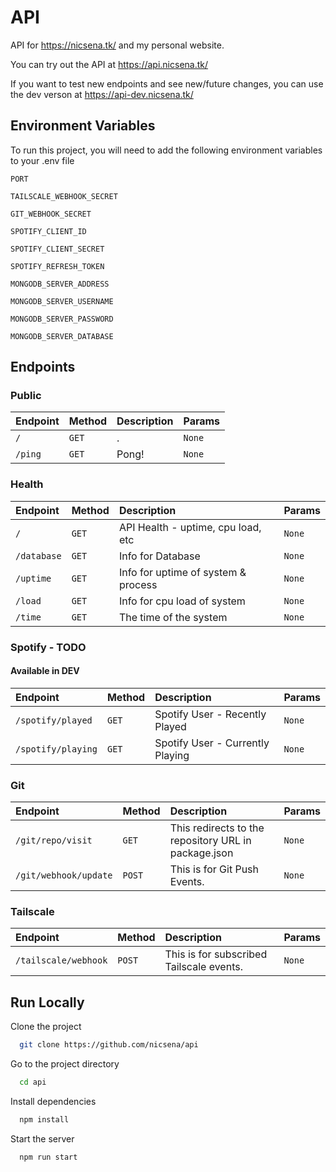 
# API

API for <https://nicsena.tk/> and my personal website.

You can try out the API at <https://api.nicsena.tk/>

If you want to test new endpoints and see new/future changes, you can use the dev verson at <https://api-dev.nicsena.tk/>


## Environment Variables

To run this project, you will need to add the following environment variables to your .env file

`PORT`

`TAILSCALE_WEBHOOK_SECRET`

`GIT_WEBHOOK_SECRET` 

`SPOTIFY_CLIENT_ID` 

`SPOTIFY_CLIENT_SECRET` 

`SPOTIFY_REFRESH_TOKEN` 

`MONGODB_SERVER_ADDRESS`

`MONGODB_SERVER_USERNAME`

`MONGODB_SERVER_PASSWORD`

`MONGODB_SERVER_DATABASE`

## Endpoints

### Public

| Endpoint  | Method     | Description                | Params |
| :-------- | :------- | :------------------------- | :------- |
| `/` | `GET` | . | `None` |
| `/ping` | `GET` | Pong! | `None` |

### Health

| Endpoint  | Method     | Description                |  Params |
| :-------- | :------- | :------------------------- | :------- |
| `/` | `GET` | API Health - uptime, cpu load, etc | `None` |
| `/database` | `GET` | Info for Database | `None` |
| `/uptime` | `GET` | Info for uptime of system & process | `None` |
| `/load` | `GET` | Info for cpu load of system | `None` |
| `/time` | `GET` | The time of the system | `None` |

### Spotify - TODO
#### Available in DEV

| Endpoint  | Method     | Description                |  Params |
| :-------- | :------- | :------------------------- | :------- |
| `/spotify/played` | `GET` | Spotify User - Recently Played | `None` |
| `/spotify/playing` | `GET` | Spotify User - Currently Playing | `None` |

### Git

| Endpoint  | Method     | Description                |  Params |
| :-------- | :------- | :------------------------- | :------- |
| `/git/repo/visit` | `GET` | This redirects to the repository URL in package.json | `None` |
| `/git/webhook/update` | `POST` | This is for Git Push Events. | `None` |

### Tailscale

| Endpoint  | Method     | Description                |  Params |
| :-------- | :------- | :------------------------- | :------- |
| `/tailscale/webhook` | `POST` | This is for subscribed Tailscale events. | `None` |

## Run Locally

Clone the project

```bash
  git clone https://github.com/nicsena/api
```

Go to the project directory

```bash
  cd api
```

Install dependencies

```bash
  npm install
```

Start the server

```bash
  npm run start
```

